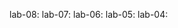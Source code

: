 lab-08:[](https://github.com/ramyakorutla/AIML/blob/main/lab_08.ipynb)
lab-07:[](https://github.com/ramyakorutla/AIML/blob/main/lab_07.ipynb)
lab-06:[](https://github.com/ramyakorutla/AIML/blob/main/lab_06.ipynb)
lab-05:[](https://github.com/ramyakorutla/AIML/blob/main/lab_05.ipynb)
lab-04:[](https://github.com/ramyakorutla/AIML/blob/main/lab04.ipynb)
